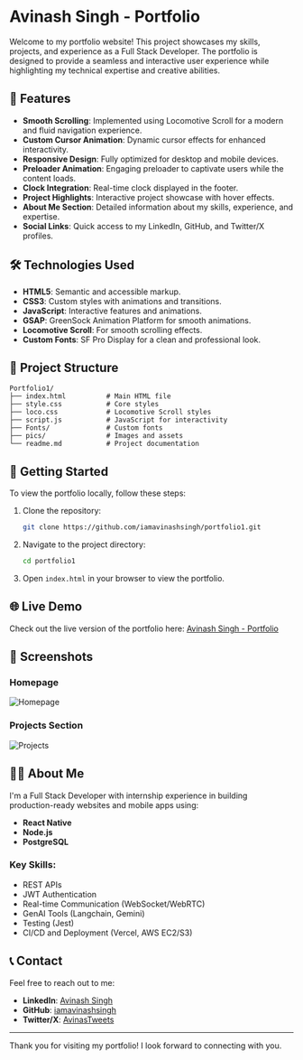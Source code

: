# Avinash Singh - Portfolio

Welcome to my portfolio website! This project showcases my skills, projects, and experience as a Full Stack Developer. The portfolio is designed to provide a seamless and interactive user experience while highlighting my technical expertise and creative abilities.

## 🌟 Features

- **Smooth Scrolling**: Implemented using Locomotive Scroll for a modern and fluid navigation experience.
- **Custom Cursor Animation**: Dynamic cursor effects for enhanced interactivity.
- **Responsive Design**: Fully optimized for desktop and mobile devices.
- **Preloader Animation**: Engaging preloader to captivate users while the content loads.
- **Clock Integration**: Real-time clock displayed in the footer.
- **Project Highlights**: Interactive project showcase with hover effects.
- **About Me Section**: Detailed information about my skills, experience, and expertise.
- **Social Links**: Quick access to my LinkedIn, GitHub, and Twitter/X profiles.

## 🛠️ Technologies Used

- **HTML5**: Semantic and accessible markup.
- **CSS3**: Custom styles with animations and transitions.
- **JavaScript**: Interactive features and animations.
- **GSAP**: GreenSock Animation Platform for smooth animations.
- **Locomotive Scroll**: For smooth scrolling effects.
- **Custom Fonts**: SF Pro Display for a clean and professional look.

## 📂 Project Structure

```
Portfolio1/
├── index.html          # Main HTML file
├── style.css           # Core styles
├── loco.css            # Locomotive Scroll styles
├── script.js           # JavaScript for interactivity
├── Fonts/              # Custom fonts
├── pics/               # Images and assets
└── readme.md           # Project documentation
```

## 🚀 Getting Started

To view the portfolio locally, follow these steps:

1. Clone the repository:
   ```bash
   git clone https://github.com/iamavinashsingh/portfolio1.git
   ```
2. Navigate to the project directory:
   ```bash
   cd portfolio1
   ```
3. Open `index.html` in your browser to view the portfolio.

## 🌐 Live Demo

Check out the live version of the portfolio here:
[Avinash Singh - Portfolio](https://your-live-demo-link.com)

## 📸 Screenshots

### Homepage
![Homepage](pics/your-screenshot1.png)

### Projects Section
![Projects](pics/your-screenshot2.png)

## 🧑‍💻 About Me

I'm a Full Stack Developer with internship experience in building production-ready websites and mobile apps using:
- **React Native**
- **Node.js**
- **PostgreSQL**

### Key Skills:
- REST APIs
- JWT Authentication
- Real-time Communication (WebSocket/WebRTC)
- GenAI Tools (Langchain, Gemini)
- Testing (Jest)
- CI/CD and Deployment (Vercel, AWS EC2/S3)

## 📞 Contact

Feel free to reach out to me:
- **LinkedIn**: [Avinash Singh](https://www.linkedin.com/in/imavinashsingh/)
- **GitHub**: [iamavinashsingh](https://github.com/iamavinashsingh)
- **Twitter/X**: [AvinasTweets](https://x.com/AvinasTweets)

---

Thank you for visiting my portfolio! I look forward to connecting with you.
